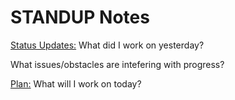 # STANDUP Notes


<u>Status Updates:</u>
What did I work on yesterday?



What issues/obstacles are intefering with progress?



<u>Plan:</u>
What will I work on today?
